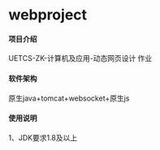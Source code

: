 # webproject

#### 项目介绍
UETCS-ZK-计算机及应用-动态网页设计 作业


#### 软件架构
原生java+tomcat+websocket+原生js

#### 使用说明

1、JDK要求1.8及以上